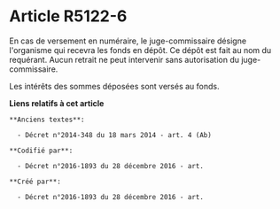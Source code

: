 # Article R5122-6

En cas de versement en numéraire, le juge-commissaire désigne l'organisme qui recevra les fonds en dépôt. Ce dépôt est fait
au nom du requérant. Aucun retrait ne peut intervenir sans autorisation du juge-commissaire.

Les intérêts des sommes déposées sont versés au fonds.

**Liens relatifs à cet article**

	**Anciens textes**:

	  - Décret n°2014-348 du 18 mars 2014 - art. 4 (Ab)

	**Codifié par**:

	  - Décret n°2016-1893 du 28 décembre 2016 - art.

	**Créé par**:

	  - Décret n°2016-1893 du 28 décembre 2016 - art.
